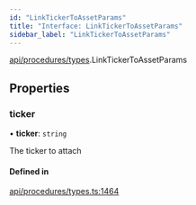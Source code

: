 ```yaml
---
id: "LinkTickerToAssetParams"
title: "Interface: LinkTickerToAssetParams"
sidebar_label: "LinkTickerToAssetParams"
---
```


[api/procedures/types](../../../../../modules/API/Procedures/Types/Types.md).LinkTickerToAssetParams

## Properties

### ticker

• **ticker**: `string`

The ticker to attach

#### Defined in

[api/procedures/types.ts:1464](https://github.com/PolymeshAssociation/polymesh-sdk/blob/c8da9dfce/src/api/procedures/types.ts#L1464)
